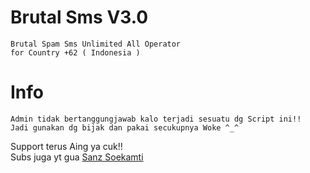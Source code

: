 # Brutal Sms V3.0
```
Brutal Spam Sms Unlimited All Operator
for Country +62 ( Indonesia )
```
# Info
```
Admin tidak bertanggungjawab kalo terjadi sesuatu dg Script ini!!
Jadi gunakan dg bijak dan pakai secukupnya Woke ^_^
```
Support terus Aing ya cuk!!
<br>Subs juga yt gua [Sanz Soekamti](https://youtube.com/SanzSoekamti)
